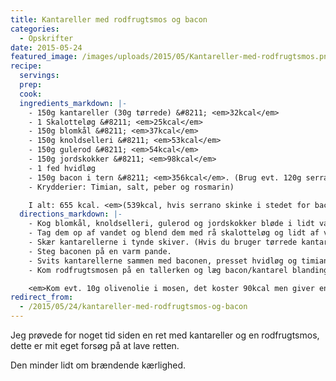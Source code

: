 ```yaml
---
title: Kantareller med rodfrugtsmos og bacon
categories:
  - Opskrifter
date: 2015-05-24
featured_image: /images/uploads/2015/05/Kantareller-med-rodfrugtsmos.png
recipe:
  servings:
  prep:
  cook:
  ingredients_markdown: |-
    - 150g kantareller (30g tørrede) &#8211; <em>32kcal</em>
    - 1 Skalotteløg &#8211; <em>25kcal</em>
    - 150g blomkål &#8211; <em>37kcal</em>
    - 150g knoldselleri &#8211; <em>53kcal</em>
    - 150g gulerod &#8211; <em>54kcal</em>
    - 150g jordskokker &#8211; <em>98kcal</em>
    - 1 fed hvidløg
    - 150g bacon i tern &#8211; <em>356kcal</em>. (Brug evt. 120g serrano skinke i stedet &#8211; <em>240kcal</em>)
    - Krydderier: Timian, salt, peber og rosmarin)

    I alt: 655 kcal. <em>(539kcal, hvis serrano skinke i stedet for bacon)</em>
  directions_markdown: |-
    - Kog blomkål, knoldselleri, gulerod og jordskokker bløde i lidt vand med en halv grønsagsbouillonterning.
    - Tag dem op af vandet og blend dem med rå skalotteløg og lidt af vandet til det får kartoffelmos lignende konsistens. Smag til med krydderierne (gem lidt timian til kantarellerne).
    - Skær kantarellerne i tynde skiver. (Hvis du bruger tørrede kantareller, så pres hvidløget i vandet, når de ligger i blød).
    - Steg baconen på en varm pande.
    - Svits kantarellerne sammen med baconen, presset hvidløg og timian.
    - Kom rodfrugtsmosen på en tallerken og læg bacon/kantarel blandingen oven på.

    <em>Kom evt. 10g olivenolie i mosen, det koster 90kcal men giver en rigtig god smag og hjælper på konsistensen. </em>
redirect_from:
  - /2015/05/24/kantareller-med-rodfrugtsmos-og-bacon
---
```


Jeg prøvede for noget tid siden en ret med kantareller og en rodfrugtsmos, dette er mit eget forsøg på at lave retten.

Den minder lidt om brændende kærlighed.
